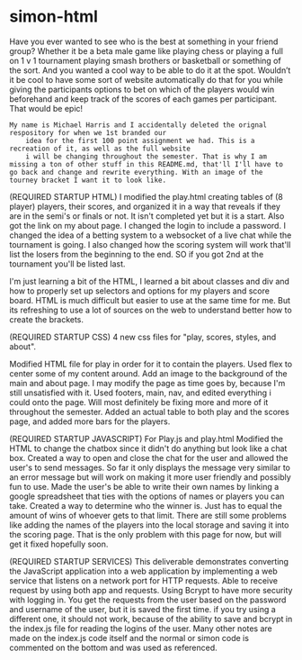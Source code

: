 # simon-html

 Have you ever wanted to see who is the best at something in your friend group? 
        Whether it be a beta male game like playing chess or playing a full on 1 v 1 tournament 
        playing smash brothers or basketball or something of the sort. And you wanted a cool way 
        to be able to do it at the spot. Wouldn’t it be cool to have some sort of website 
        automatically do that for you while giving the participants options to bet on which 
        of the players would win beforehand and keep track of the scores of each games per 
        participant. That would be epic!

    My name is Michael Harris and I accidentally deleted the orignal respository for when we 1st branded our 
        idea for the first 100 point assignment we had. This is a recreation of it, as well as the full website 
        i will be changing throughout the semester. That is why I am missing a ton of other stuff in this README.md, that'll I'll have to go back and change and rewrite everything. With an image of the tourney bracket I want it to look like. 

(REQUIRED STARTUP HTML)
I modified the play.html creating tables of (8 player) players, their scores, and organized it in a way that reveals if they are in the semi's or finals or not. It isn't completed yet but it is a start. Also got the link on my about page. I changed the login to include a password. I changed the idea of a betting system to a websocket of a live chat while the tournament is going. I also changed how the scoring system will work that'll list the losers from the beginning to the end. SO if you got 2nd at the tournament you'll be listed last. 

I'm just learning a bit of the HTML, I learned a bit about classes and div and how to properly set up selectors and options for my players and score board. HTML is much difficult but easier to use at the same time for me. But its refreshing to use a lot of sources on the web to understand better how to create the brackets. 

(REQUIRED STARTUP CSS)
4 new css files for "play, scores, styles, and about".

Modified HTML file for play in order for it to contain the players. Used flex to center some of my content around. Add an image to the background of the main and about page. I may modify the page as time goes by, because I'm still unsatisfied with it. Used footers, main, nav, and edited everything i could onto the page. Will most definitely be fixing more and more of it throughout the semester. Added an actual table to both play and the scores page, and added more bars for the players. 

(REQUIRED STARTUP JAVASCRIPT)
For Play.js and play.html
Modified the HTML to change the chatbox since it didn't do anything but look like a chat box. Created a way to open and close the chat for the user and allowed the user's to send messages. So far it only displays the message very similar to an error message but will work on making it more user friendly and possibly fun to use. Made the user's be able to write their own names by linking a google spreadsheet that ties with the options of names or players you can take. Created a way to determine who the winner is. Just has to equal the amount of wins of whoever gets to that limit.
There are still some problems like adding the names of the players into the local storage and saving it into the scoring page. That is the only problem with this page for now, but will get it fixed hopefully soon.

(REQUIRED STARTUP SERVICES)
This deliverable demonstrates converting the JavaScript application into a web application by implementing a web service that listens on a network port for HTTP requests.
Able to receive request by using both app and requests. Using Bcrypt to have more security with logging in. You get the requests from the user based on the password and username of the user, but it is saved the first time. if you try using a different one, it should not work, because of the ability to save and bcrypt in the index.js file for reading the logins of the user. Many other notes are made on the index.js code itself and the normal or simon code is commented on the bottom and was used as referenced. 